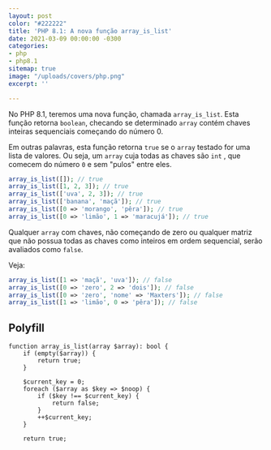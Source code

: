 ```yaml
---
layout: post
color: "#222222"
title: 'PHP 8.1: A nova função array_is_list'
date: 2021-03-09 00:00:00 -0300
categories:
- php
- php8.1
sitemap: true
image: "/uploads/covers/php.png"
excerpt: ''

---
```

No PHP 8.1,  teremos uma nova função,  chamada `array_is_list`. Esta função retorna `boolean`, checando se determinado `array` contém chaves inteiras sequenciais começando do número 0.

Em outras palavras, esta função retorna `true` se o `array`  testado for uma lista de valores. Ou seja,  um `array` cuja todas as chaves são `int` ,  que comecem do número `0` e sem "pulos" entre eles.

```php
array_is_list([]); // true
array_is_list([1, 2, 3]); // true
array_is_list(['uva', 2, 3]); // true
array_is_list(['banana', 'maçã']); // true
array_is_list([0 => 'morango', 'pêra']); // true
array_is_list([0 => 'limão', 1 => 'maracujá']); // true
```

Qualquer `array` com chaves, não começando de zero ou qualquer matriz  que não possua todas as chaves como inteiros em ordem sequencial,  serão avaliados como `false`.

Veja:

```php
array_is_list([1 => 'maçã', 'uva']); // false
array_is_list([0 => 'zero', 2 => 'dois']); // false
array_is_list([0 => 'zero', 'nome' => 'Maxters']); // false
array_is_list([1 => 'limão', 0 => 'pêra']); // false
```

## Polyfill

    function array_is_list(array $array): bool {
        if (empty($array)) {
            return true;
        }
    
        $current_key = 0;
        foreach ($array as $key => $noop) {
            if ($key !== $current_key) {
                return false;
            }
            ++$current_key;
        }
    
        return true;